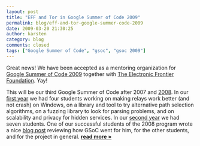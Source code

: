 ```yaml
---
layout: post
title: "EFF and Tor in Google Summer of Code 2009"
permalink: blog/eff-and-tor-google-summer-code-2009
date: 2009-03-20 21:30:25
author: karsten
category: blog
comments: closed
tags: ["Google Summer of Code", "gsoc", "gsoc 2009"]
---
```


Great news! We have been accepted as a mentoring organization for [Google Summer of Code 2009](http://socghop.appspot.com/program/home/google/gsoc2009) together with [The Electronic Frontier Foundation](https://www.eff.org/). Yay!

This will be our third Google Summer of Code after 2007 and [2008](https://blog.torproject.org/blog/tor-project-google-summer-code-2008%21). In our [first year](http://code.google.com/soc/2007/eff/about.html) we had four students working on making relays work better (and not crash) on Windows, on a library and tool to try alternative path selection algorithms, on a fuzzing library to look for parsing problems, and on scalability and privacy for hidden services. In our [second year](http://code.google.com/soc/2008/eff/about.html) we had seven students. One of our successful students of the 2008 program wrote a nice [blog post](https://blog.torproject.org/blog/google-summer-code-2008-review) reviewing how GSoC went for him, for the other students, and for the project in general. [**read more »**](https://blog.torproject.org/blog/eff-and-tor-google-summer-code-2009)
